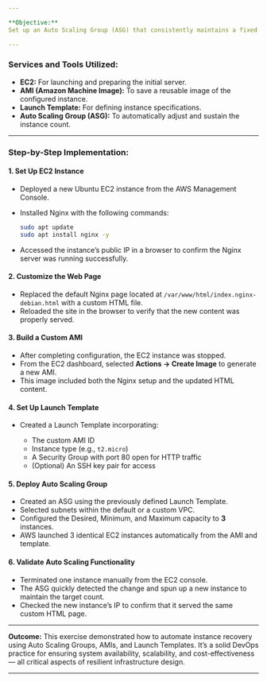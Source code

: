 ```yaml
---

**Objective:**
Set up an Auto Scaling Group (ASG) that consistently maintains a fixed number of EC2 instances, each pre-configured using a custom AMI built with Nginx and a personalized HTML page.

---
```


### **Services and Tools Utilized:**

- **EC2:** For launching and preparing the initial server.
- **AMI (Amazon Machine Image):** To save a reusable image of the configured instance.
- **Launch Template:** For defining instance specifications.
- **Auto Scaling Group (ASG):** To automatically adjust and sustain the instance count.

---

### **Step-by-Step Implementation:**

#### **1. Set Up EC2 Instance**

- Deployed a new Ubuntu EC2 instance from the AWS Management Console.
- Installed Nginx with the following commands:

  ```bash
  sudo apt update
  sudo apt install nginx -y
  ```

- Accessed the instance’s public IP in a browser to confirm the Nginx server was running successfully.

#### **2. Customize the Web Page**

- Replaced the default Nginx page located at `/var/www/html/index.nginx-debian.html` with a custom HTML file.
- Reloaded the site in the browser to verify that the new content was properly served.

#### **3. Build a Custom AMI**

- After completing configuration, the EC2 instance was stopped.
- From the EC2 dashboard, selected **Actions → Create Image** to generate a new AMI.
- This image included both the Nginx setup and the updated HTML content.

#### **4. Set Up Launch Template**

- Created a Launch Template incorporating:

  - The custom AMI ID
  - Instance type (e.g., `t2.micro`)
  - A Security Group with port 80 open for HTTP traffic
  - (Optional) An SSH key pair for access

#### **5. Deploy Auto Scaling Group**

- Created an ASG using the previously defined Launch Template.
- Selected subnets within the default or a custom VPC.
- Configured the Desired, Minimum, and Maximum capacity to **3** instances.
- AWS launched 3 identical EC2 instances automatically from the AMI and template.

#### **6. Validate Auto Scaling Functionality**

- Terminated one instance manually from the EC2 console.
- The ASG quickly detected the change and spun up a new instance to maintain the target count.
- Checked the new instance’s IP to confirm that it served the same custom HTML page.

---

**Outcome:**
This exercise demonstrated how to automate instance recovery using Auto Scaling Groups, AMIs, and Launch Templates. It’s a solid DevOps practice for ensuring system availability, scalability, and cost-effectiveness — all critical aspects of resilient infrastructure design.

---
